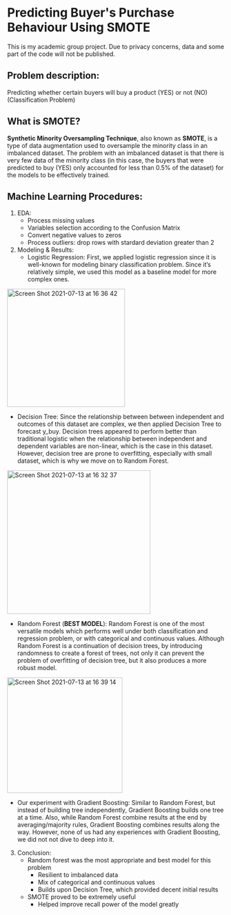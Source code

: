 # Predicting Buyer's Purchase Behaviour Using SMOTE
This is my academic group project. Due to privacy concerns, data and some part of the code will not be published.

## Problem description:
Predicting whether certain buyers will buy a product (YES) or not (NO) (Classification Problem)

## What is SMOTE?
**Synthetic Minority Oversampling Technique**, also known as **SMOTE**, is a type of data augmentation used to oversample the minority class in an imbalanced dataset. The problem with an imbalanced dataset is that there is very few data of the minority class (in this case, the buyers that were predicted to buy (YES) only accounted for less than 0.5% of the dataset) for the models to be effectively trained.

## Machine Learning Procedures:
1. EDA:
   - Process missing values
   - Variables selection according to the Confusion Matrix
   - Convert negative values to zeros
   - Process outliers: drop rows with stardard deviation greater than 2
2. Modeling & Results:
   - Logistic Regression: First, we applied logistic regression since it is well-known for modeling binary classification problem. Since it’s relatively simple, we used this model as a baseline model for more complex ones.
     
<img width="273" alt="Screen Shot 2021-07-13 at 16 36 42" src="https://user-images.githubusercontent.com/63483928/125538548-cd26f283-e303-42b7-8ee8-ad9f814ba684.png">

   
   - Decision Tree: Since the relationship between between independent and outcomes of this dataset are complex, we then applied Decision Tree to forecast y_buy. Decision trees appeared to perform better than traditional logistic when the relationship between independent and dependent variables are non-linear, which is the case in this dataset. However, decision tree are prone to overfitting, especially with small dataset, which is why we move on to Random Forest.
   
   <img width="332" alt="Screen Shot 2021-07-13 at 16 32 37" src="https://user-images.githubusercontent.com/63483928/125538209-c646e1ae-f0f1-43f3-a21f-c5136a0ef683.png">

   
   - Random Forest (**BEST MODEL**): Random Forest is one of the most versatile models which performs well under both classification and regression problem, or with categorical and continuous values. Although Random Forest is a continuation of decision trees, by introducing randomness to create a forest of trees, not only it can prevent the problem of overfitting of decision tree, but it also produces a more robust model. 

<img width="267" alt="Screen Shot 2021-07-13 at 16 39 14" src="https://user-images.githubusercontent.com/63483928/125538744-3d87a439-3662-401c-b2a8-9039a94fd386.png">

   - Our experiment with Gradient Boosting: Similar to Random Forest, but instead of building tree independently, Gradient Boosting builds one tree at a time. Also, while Random Forest combine results at the end by averaging/majority rules, Gradient Boosting combines results along the way. However, none of us had any experiences with Gradient Boosting, we did not not dive to deep into it.
  
3. Conclusion:
   - Random forest was the most appropriate and best model for this problem
     - Resilient to imbalanced data
     - Mix of categorical and continuous values
     - Builds upon Decision Tree, which provided decent initial results
   - SMOTE proved to be extremely useful
     - Helped improve recall power of the model greatly


